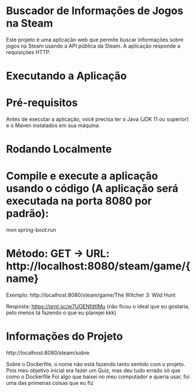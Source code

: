 # Buscador de Informações de Jogos na Steam

Este projeto é uma aplicação web que permite buscar informações sobre jogos na Steam usando a API pública da Steam. 
A aplicação responde a requisições HTTP.

# Executando a Aplicação

# Pré-requisitos

Antes de executar a aplicação, você precisa ter o Java (JDK 11 ou superior) e o Maven instalados em sua máquina.

# Rodando Localmente

# Compile e execute a aplicação usando o código (A aplicação será executada na porta 8080 por padrão):
mvn spring-boot:run

# Método: GET -> URL: http://localhost:8080/steam/game/{name}
Exemplo: http://localhost:8080/steam/game/The Witcher 3: Wild Hunt

Resposta: https://prnt.sc/w7UOENfdtIMu (não ficou o ideal que eu gostaria, pelo menos tá fazendo o que eu planejei kkk)

# Informações do Projeto
http://localhost:8080/steam/sobre


Sobre o Dockerfile, o nome não está fazendo tanto sentido com o projeto.
Pois meu objetivo inicial era fazer um Quiz, mas deu tudo errado só que como o Dockerfile
Foi algo que baixei no meu computador e queria usar, foi uma das primeiras coisas que eu fiz